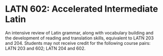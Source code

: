 # LATN 602: Accelerated Intermediate Latin

An intensive review of Latin grammar, along with vocabulary building and the development of reading and translation skills, equivalent to LATN 203 and 204. Students may not receive credit for the following course pairs: LATN 203 and 602; LATN 204 and 602.
